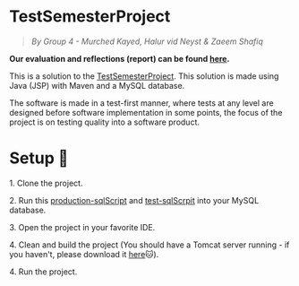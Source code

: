 # TestSemesterProject

> _By Group 4 - Murched Kayed, Halur vid Neyst & Zaeem Shafiq_

<b>Our evaluation and reflections (report) can be found <a href="https://github.com/Mokayed/TestSemesterProject/blob/master/TestSemesterRaport.pdf">here</a>.</b>

<p>This is a solution to the <a href="https://github.com/datsoftlyngby/soft2019spring-test/blob/master/Assignments/TestSemesterProject.pdf">TestSemesterProject</a>. This solution is made using Java (JSP) with Maven and a MySQL database.</p>
<p>The software is made in a test-first manner, where tests at any level are designed before software
implementation in some points, the focus of the project is on testing quality into a software product.</p>

<h1>Setup <g-emoji class="g-emoji" alias="page_with_curl" fallback-src="https://github.githubassets.com/images/icons/emoji/unicode/1f4c3.png">📃</g-emoji></h1>
<p>1. Clone the project.</p>
<p>2. Run this <a href="https://github.com/Mokayed/TestSemesterProject/blob/master/src/main/Files/LESProductionDB.sql">production-sqlScript</a> and <a href="https://github.com/Mokayed/TestSemesterProject/blob/master/src/test/java/sql/LESTestDB.sql">test-sqlScrpit</a> into your MySQL database.</p>
<p>3. Open the project in your favorite IDE.</p>
<p>4. Clean and build the project (You should have a Tomcat server running - if you haven't, please download it <a href="https://tomcat.apache.org/download-80.cgi">here</a><g-emoji class="g-emoji" alias="cat" fallback-src="https://github.githubassets.com/images/icons/emoji/unicode/1f431.png">🐱</g-emoji>).</p>
<p>4. Run the project.</p>
